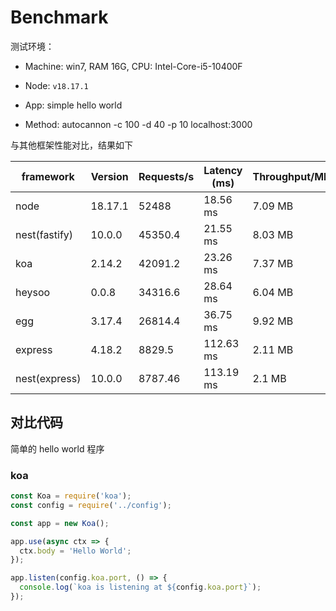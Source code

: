 # Benchmark

测试环境：

- Machine: win7, RAM 16G, CPU: Intel-Core-i5-10400F

- Node: `v18.17.1`

- App: simple hello world

- Method: autocannon -c 100 -d 40 -p 10 localhost:3000

与其他框架性能对比，结果如下

framework | Version | Requests/s | Latency (ms) | Throughput/Mb
--- | --- | --- | --- | ---
node | 18.17.1 | 52488 | 18.56 ms | 7.09 MB
nest(fastify) | 10.0.0 | 45350.4 | 21.55 ms | 8.03 MB
koa | 2.14.2 | 42091.2 | 23.26 ms | 7.37 MB
heysoo | 0.0.8 | 34316.6 | 28.64 ms | 6.04 MB
egg | 3.17.4 | 26814.4 | 36.75 ms | 9.92 MB
express | 4.18.2 | 8829.5 | 112.63 ms | 2.11 MB
nest(express) | 10.0.0 | 8787.46 | 113.19 ms | 2.1 MB

## 对比代码

简单的 hello world 程序

### koa

```js
const Koa = require('koa');
const config = require('../config');

const app = new Koa();

app.use(async ctx => {
  ctx.body = 'Hello World';
});

app.listen(config.koa.port, () => {
  console.log(`koa is listening at ${config.koa.port}`);
});
```
